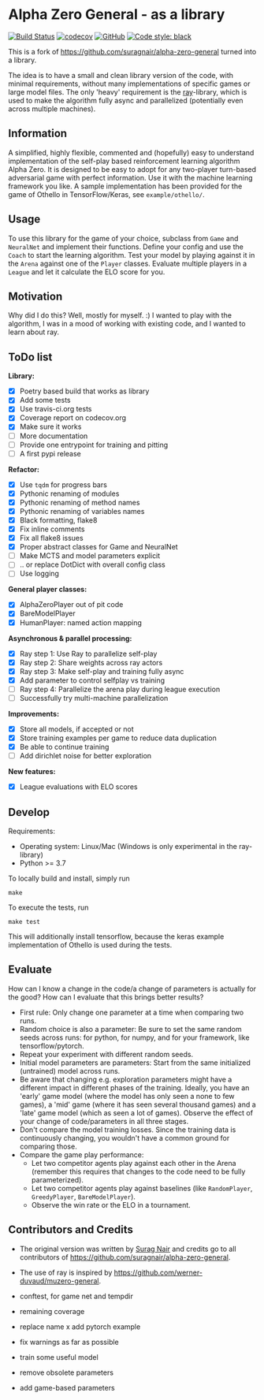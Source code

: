 # Alpha Zero General - as a library

[![Build Status](https://travis-ci.org/peldszus/alpha-zero-general-lib.svg?branch=master)](https://travis-ci.org/peldszus/alpha-zero-general-lib)
[![codecov](https://codecov.io/gh/peldszus/alpha-zero-general-lib/branch/master/graph/badge.svg)](https://codecov.io/gh/peldszus/alpha-zero-general-lib)
[![GitHub](https://img.shields.io/github/license/peldszus/alpha-zero-general-lib)](LICENSE)
[![Code style: black](https://img.shields.io/badge/code%20style-black-000000.svg)](https://github.com/ambv/black)

This is a fork of https://github.com/suragnair/alpha-zero-general turned into a library.

The idea is to have a small and clean library version of the code, with minimal requirements, without many implementations of specific games or large model files. The only 'heavy' requirement is the [ray](https://github.com/ray-project/ray/)-library, which is used to make the algorithm fully async and parallelized (potentially even across multiple machines).


## Information

A simplified, highly flexible, commented and (hopefully) easy to understand implementation of the self-play based reinforcement learning algorithm Alpha Zero. It is designed to be easy to adopt for any two-player turn-based adversarial game with perfect information. Use it with the machine learning framework you like. A sample implementation has been provided for the game of Othello in TensorFlow/Keras, see `example/othello/`.


## Usage

To use this library for the game of your choice, subclass from `Game` and `NeuralNet` and implement their functions. Define your config and use the `Coach` to start the learning algorithm. Test your model by playing against it in the `Arena` against one of the `Player` classes. Evaluate multiple players in a `League` and let it calculate the ELO score for you.


## Motivation

Why did I do this? Well, mostly for myself. :) I wanted to play with the algorithm, I was in a mood of working with existing code, and I wanted to learn about ray.


## ToDo list

**Library:**
* [x] Poetry based build that works as library
* [x] Add some tests
* [x] Use travis-ci.org tests
* [x] Coverage report on codecov.org
* [x] Make sure it works
* [ ] More documentation
* [ ] Provide one entrypoint for training and pitting
* [ ] A first pypi release

**Refactor:**
* [x] Use `tqdm` for progress bars
* [x] Pythonic renaming of modules
* [x] Pythonic renaming of method names
* [x] Pythonic renaming of variables names
* [x] Black formatting, flake8
* [x] Fix inline comments
* [x] Fix all flake8 issues
* [x] Proper abstract classes for Game and NeuralNet
* [ ] Make MCTS and model parameters explicit
* [ ] .. or replace DotDict with overall config class
* [ ] Use logging

**General player classes:**
* [x] AlphaZeroPlayer out of pit code
* [x] BareModelPlayer
* [x] HumanPlayer: named action mapping

**Asynchronous & parallel processing:**
* [x] Ray step 1: Use Ray to parallelize self-play
* [x] Ray step 2: Share weights across ray actors
* [x] Ray step 3: Make self-play and training fully async
* [x] Add parameter to control selfplay vs training
* [ ] Ray step 4: Parallelize the arena play during league execution
* [ ] Successfully try multi-machine parallelization

**Improvements:**
* [x] Store all models, if accepted or not
* [x] Store training examples per game to reduce data duplication
* [x] Be able to continue training
* [ ] Add dirichlet noise for better exploration

**New features:**
* [x] League evaluations with ELO scores


## Develop

Requirements:
* Operating system: Linux/Mac (Windows is only experimental in the ray-library)
* Python >= 3.7


To locally build and install, simply run
```
make
```

To execute the tests, run
```
make test
```

This will additionally install tensorflow, because the keras example implementation of Othello is used during the tests.


## Evaluate

How can I know a change in the code/a change of parameters is actually for the good? How can I evaluate that this brings better results?

* First rule: Only change one parameter at a time when comparing two runs.
* Random choice is also a parameter: Be sure to set the same random seeds across runs: for python, for numpy, and for your framework, like tensorflow/pytorch.
* Repeat your experiment with different random seeds.
* Initial model parameters are parameters: Start from the same initialized (untrained) model across runs.
* Be aware that changing e.g. exploration parameters might have a different impact in different phases of the training. Ideally, you have an 'early' game model (where the model has only seen a none to few games), a 'mid' game (where it has seen several thousand games) and a 'late' game model (which as seen a lot of games). Observe the effect of your change of code/parameters in all three stages.
* Don't compare the model training losses. Since the training data is continuously changing, you wouldn't have a common ground for comparing those.
* Compare the game play performance:
  * Let two competitor agents play against each other in the Arena (remember this requires that changes to the code need to be fully parameterized).
  * Let two competitor agents play against baselines (like `RandomPlayer`, `GreedyPlayer`, `BareModelPlayer`).
  * Observe the win rate or the ELO in a tournament.


## Contributors and Credits
* The original version was written by [Surag Nair](https://github.com/suragnair) and credits go to all contributors of https://github.com/suragnair/alpha-zero-general.
* The use of ray is inspired by https://github.com/werner-duvaud/muzero-general.




* conftest, for game net and tempdir
* remaining coverage
* replace name
x add pytorch example
* fix warnings as far as possible
* train some useful model
* remove obsolete parameters
* add game-based parameters
